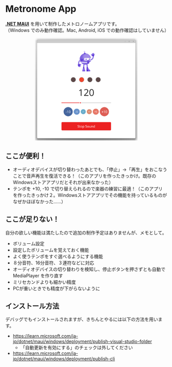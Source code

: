 # Metronome App

**[.NET MAUI](https://learn.microsoft.com/ja-jp/dotnet/maui/what-is-maui)** を用いて制作したメトロノームアプリです。  
（Windows でのみ動作確認。Mac, Android, iOS での動作確認はしていません）

<p align="center">
    <img src="./doc/ss.png" alt="Screenshot of Metronome App" width="auto" height="320rem">
</p>


## ここが便利！

* オーディオデバイスが切り替わったあとでも、「停止」→「再生」をおこなうことで音声再生を復活できる！（このアプリを作ったきっかけ。既存のWindowsストアアプリだとそれが出来なかった）
* テンポを +10, -10 で切り替えられるので楽器の練習に最適！（このアプリを作ったきっかけ２。Windowsストアアプリでその機能を持っているものがなぜかほぼなかった……）


## ここが足りない！

自分の欲しい機能は満たしたので追加の制作予定はありませんが、メモとして。

* ボリューム設定
* 設定したボリュームを覚えておく機能
* よく使うテンポをすぐ選べるようにする機能
* ８分音符、16分音符、３連符などに対応
* オーディオデバイスの切り替わりを検知し、停止ボタンを押さずとも自動で MediaPlayer を作り直す
* ミリセカンドよりも細かい精度
* PCが重いときでも精度が下がらないように


## インストール方法

デバッグでもインストールされますが、きちんとやるには以下の方法を用います。

* https://learn.microsoft.com/ja-jp/dotnet/maui/windows/deployment/publish-visual-studio-folder
    * 「自動更新を有効にする」のチェックは外してください
* https://learn.microsoft.com/ja-jp/dotnet/maui/windows/deployment/publish-cli
